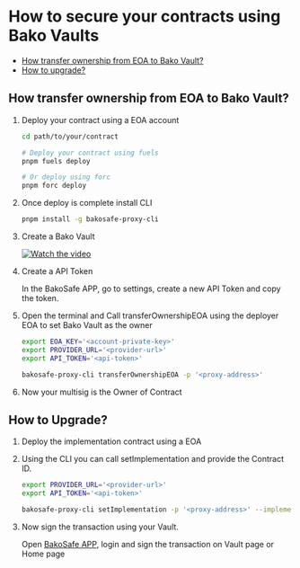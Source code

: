 # How to secure your contracts using Bako Vaults

- [How transfer ownership from EOA to Bako Vault?](#deploying-your-contract-and-transferring-ownership-to-bako-vault)
- [How to upgrade?](#how-to-upgrade)

## How transfer ownership from EOA to Bako Vault?

1. Deploy your contract using a EOA account

    ```zsh
    cd path/to/your/contract
   
    # Deploy your contract using fuels
    pnpm fuels deploy
   
    # Or deploy using forc
    pnpm forc deploy
    ```

2. Once deploy is complete install CLI

    ```zsh
    pnpm install -g bakosafe-proxy-cli
    ```

3. Create a Bako Vault

   [![Watch the video](https://img.youtube.com/vi/VZtqEc5sP-0/maxresdefault.jpg)](https://www.youtube.com/watch?v=VZtqEc5sP-0)

4. Create a API Token

   In the BakoSafe APP, go to settings, create a new API Token and copy the token.

5. Open the terminal and Call transferOwnershipEOA using the deployer EOA to set Bako Vault as the owner

    ```zsh
    export EOA_KEY='<account-private-key>'
    export PROVIDER_URL='<provider-url>'
    export API_TOKEN='<api-token>'
    
    bakosafe-proxy-cli transferOwnershipEOA -p '<proxy-address>'
    ```

6. Now your multisig is the Owner of Contract

## How to Upgrade?

1. Deploy the implementation contract using a EOA
2. Using the CLI you can call setImplementation and provide the Contract ID.

    ```zsh
    export PROVIDER_URL='<provider-url>'
    export API_TOKEN='<api-token>'
    
    bakosafe-proxy-cli setImplementation -p '<proxy-address>' --implementationAddress '<implementation-address>'
    ```

3. Now sign the transaction using your Vault.

   Open [BakoSafe APP](https://safe.bako.global/), login and sign the transaction on Vault page or Home page
